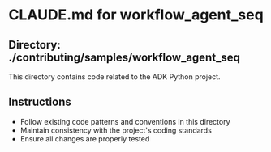 # CLAUDE.md for workflow_agent_seq

## Directory: ./contributing/samples/workflow_agent_seq

This directory contains code related to the ADK Python project.

## Instructions
- Follow existing code patterns and conventions in this directory
- Maintain consistency with the project's coding standards
- Ensure all changes are properly tested
